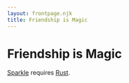 ```yaml
---
layout: frontpage.njk
title: Friendship is Magic
---
```


# Friendship is Magic

[Sparkle][2] requires [Rust][1].

[1]: https://forge.rust-lang.org/infra/other-installation-methods.html
[2]: https://github.com/evant/sparkle
